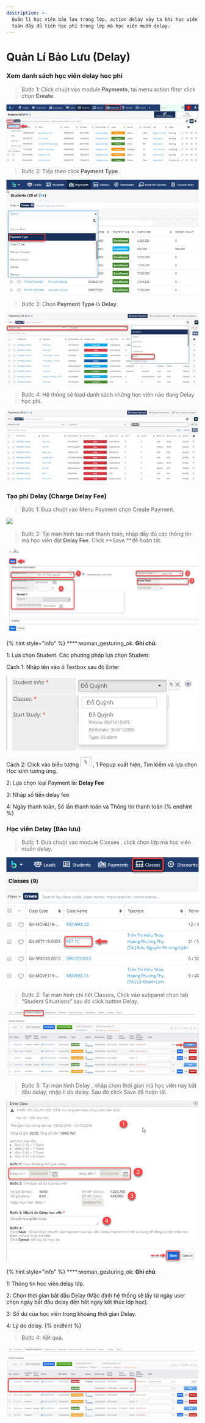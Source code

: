 ```yaml
---
description: >-
  Quản lí học viên bảo lưu trong lớp, action delay xảy ta khi học viên đã thanh
  toán đầy đủ tiền học phí trong lớp mà học viên muốn delay.
---
```


# Quản Lí Bảo Lưu (Delay)

### Xem danh sách học viên delay hoc phí

> Bước 1: 
> Click chuột vào module **Payments**, tại menu action filter click chọn **Create**.

![](../../.gitbook/assets/xemdelay1.png)

> Bước 2: Tiếp theo click **Payment Type**.

![](../../.gitbook/assets/xemde;ay2.png)

> Bước 3: Chọn **Payment Type** là **Delay**.

![](../../.gitbook/assets/delay3.jpg)

> Bước 4: Hệ thống sẽ load danh sách những học viên nào đang Delay học phí.

![](../../.gitbook/assets/delay4.jpg)

### Tạo phí Delay (Charge Delay Fee)

> Bước 1: Đưa chuột vào Menu Payment chọn Create Payment.

![](../../.gitbook/assets/tạodelay1.png)

> Bước 2: Tại màn hình tạo mới thanh toán, nhập đầy đủ các thông tin mà học viên đặt **Delay Fee**. Click **Save **để hoàn tất.

![](../../.gitbook/assets/taodelay2.png)

{% hint style="info" %}
****:woman_gesturing_ok: **Ghi chú:**

1: Lựa chọn Student. Các phương pháp lựa chọn Student:

Cách 1: Nhập tên vào ô Textbox sau đó Enter

![](../../.gitbook/assets/Enroll3.png) 


Cách 2: Click vào biểu tượng ![](../../.gitbook/assets/Enroll4.png) , 1 Popup xuất hiện, Tìm kiếm và lựa chọn Học sinh tương ứng.

2: Lựa chọn loại Payment là: **Delay Fee**

3: Nhập số tiền delay fee

4: Ngày thanh toán, Số lần thanh toán và Thông tin thanh toán
{% endhint %}

### Học viên Delay (Bảo lưu)

> Bước 1: Đưa chuột vào module Classes , click chọn lớp mà học viên muốn delay.

![](../../.gitbook/assets/HVdelay1.png)

> Bước 2: Tại màn hình chi tiết Classes, Click vào subpanel chọn tab “Student Situations” sau đó click button Delay.

![](../../.gitbook/assets/delay.jpg)

> Bước 3: Tại màn hình Delay , nhập chọn thời gian mà học viên này bắt đầu delay, nhập lí do delay. Sau đó click Save để hoàn tất.

![](<../../.gitbook/assets/5 (3).png>)

{% hint style="info" %}
****:woman_gesturing_ok: **Ghi chú**:

1: Thông tin học viên delay lớp.

2: Chọn thời gian bắt đầu Delay (Mặc định hệ thống sẽ lấy từ ngày user chọn ngày bắt đầu delay đến hết ngày kết thúc lớp học). 

3: Số dư của học viên trong khoảng thời gian Delay.

4: Lý do delay.
{% endhint %}

> Bước 4: Kết quả.

![](../../.gitbook/assets/delay2.jpg)
